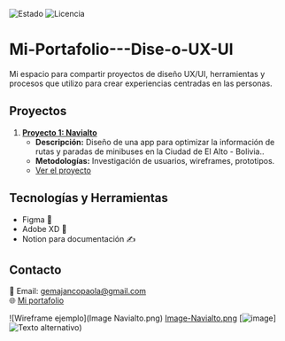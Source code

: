 ![Estado](https://img.shields.io/badge/Estado-En%20desarrollo-yellow)
![Licencia](https://img.shields.io/github/license/tu_usuario/mi-portafolio-de-diseño-ux)
# Mi-Portafolio---Dise-o-UX-UI
Mi espacio para compartir proyectos de diseño UX/UI, herramientas y procesos que utilizo para crear experiencias centradas en las personas.
## Proyectos
1. **[Proyecto 1: Navialto](#)**
   - **Descripción:** Diseño de una app para optimizar la información de rutas y paradas de minibuses en la Ciudad de El Alto - Bolivia..
   - **Metodologías:** Investigación de usuarios, wireframes, prototipos.
   - [Ver el proyecto](https://www.figma.com/design/Dcd2LpGhgL4oInOPYtBizE/NAVIALTO?node-id=0-1&t=Re7iH5exxnoAFxEh-1)
## Tecnologías y Herramientas
- Figma 🎨
- Adobe XD 📱
- Notion para documentación ✍️
## Contacto
📧 Email: gemajancopaola@gmail.com  
🌐 [Mi portafolio](https://tuportafolio.com)

![Wireframe ejemplo](Image Navialto.png)
[Image-Navialto.png](https://postimg.cc/CnJF7nHM)
[![image](https://i.postimg.cc/BtfXqxjF/Image-Navialto.png)]
![Texto alternativo]([https://i.postimg.cc/HnvgpMB2/Navialto.png]))
